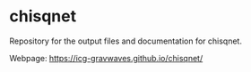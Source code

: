 # chisqnet
Repository for the output files and documentation for chisqnet.

Webpage: https://icg-gravwaves.github.io/chisqnet/
